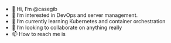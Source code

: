 - 👋 Hi, I’m @casegib
- 👀 I’m interested in DevOps and server management.
- 🌱 I’m currently learning Kubernetes and container orchestration
- 💞️ I’m looking to collaborate on anything really
- 📫 How to reach me is 

<!---
casegib/casegib is a ✨ special ✨ repository because its `README.md` (this file) appears on your GitHub profile.
You can click the Preview link to take a look at your changes.
--->

